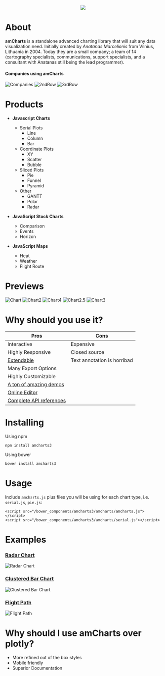 <p align="center">
  <img src="https://avatars1.githubusercontent.com/u/1116146?s=460&v=4"></img>
</p>

# About
**amCharts** is a standalone advanced charting library that will suit any data visualization need. Initially created by *Anatanas Marcelionis* from Vilnius, Lithuania in 2004. Today they are a small company; a team of 14 (cartography specialists, communications, support specialists, and a consultant with Anatanas still being the lead programmer).

#### Companies using amCharts
![Companies](https://i.imgur.com/K8eL6Ol.png)
![2ndRow](https://i.imgur.com/mkRMdnn.png)
![3rdRow](https://i.imgur.com/cxgG7Fp.png)

# Products
* **Javascript Charts**
  * Serial Plots
    * Line
    * Column
    * Bar
  * Coordinate Plots
    * XY
    * Scatter
    * Bubble
  * Sliced Plots
    * Pie
    * Funnel
    * Pyramid
  * Other 
    * GANTT
    * Polar
    * Radar
    
* **JavaScript Stock Charts**
  * Comparison
  * Events
  * Horizon
  
* **JavaScript Maps**
  * Heat
  * Weather
  * Flight Route
  
# Previews
![Chart](https://i.imgur.com/2sJGnfa.png)
![Chart2](https://i.imgur.com/TtyuVQF.png)
![Chart4](https://i.imgur.com/TSBf4fL.png)
![Chart2.5](https://i.imgur.com/selP9oe.png)
![Chart3](https://i.imgur.com/2XdKMvT.png)
  
# Why should you use it?
Pros|Cons
------------ | -------------
Interactive|Expensive
Highly Responsive|Closed source
[Extendable](https://www.amcharts.com/plugins/)|Text annotation is horribad
Many Export Options|
Highly Customizable|
[A ton of amazing demos](https://www.amcharts.com/demos/)|
[Online Editor](https://live.amcharts.com/)|
[Complete API references](https://docs.amcharts.com/3/javascriptcharts)|

# Installing
Using npm
```
npm install amcharts3
```
Using bower
```
bower install amcharts3
```

# Usage
Include `amcharts.js` plus files you will be using for each chart type, i.e.
`serial.js`, `pie.js`:

```
<script src="/bower_components/amcharts3/amcharts/amcharts.js"></script>
<script src="/bower_components/amcharts3/amcharts/serial.js"></script>
```

# Examples
### [Radar Chart](https://codepen.io/gviloria/pen/pxxOWm/)
![Radar Chart](https://i.imgur.com/K6m7UUf.jpg)
### [Clustered Bar Chart](https://codepen.io/gviloria/pen/GYYwMq)
![Clustered Bar Chart](https://i.imgur.com/sDTqFjD.png)
### [Flight Path](https://codepen.io/gviloria/pen/MPPLye)
![Flight Path](https://i.imgur.com/Rq1uRJI.png)


# Why should I use amCharts over plotly?
* More refined out of the box styles
* Mobile friendly
* Superior Documentation


